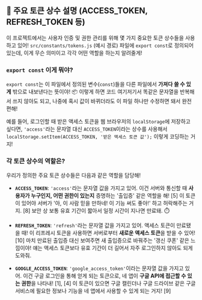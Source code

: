 ## 🔑 주요 토큰 상수 설명 (ACCESS\_TOKEN, REFRESH\_TOKEN 등)

이 프로젝트에서는 사용자 인증 및 권한 관리를 위해 몇 가지 중요한 토큰 상수들을 사용하고 있어! `src/constants/tokens.js` (예시 경로) 파일에 `export const`로 정의되어 있는데, 이게 무슨 의미이고 각각 어떤 역할을 하는지 알려줄게!

### `export const` 이게 뭐야?

`export const`는 이 파일에서 정의된 변수(`const`)들을 다른 파일에서 **가져다 쓸 수 있게** 밖으로 내보낸다는 뜻이야! 📦 이렇게 하면 코드 여기저기서 똑같은 문자열을 반복해서 쓰지 않아도 되고, 나중에 혹시 값이 바뀌더라도 이 파일 하나만 수정하면 돼서 완전 편해!

예를 들어, 로그인할 때 받은 액세스 토큰을 웹 브라우저의 `localStorage`에 저장하고 싶다면, `'access'`라는 문자열 대신 `ACCESS_TOKEN`이라는 상수를 사용해서 `localStorage.setItem(ACCESS_TOKEN, '받은 액세스 토큰 값');` 이렇게 코딩하는 거지!

### 각 토큰 상수의 역할은?

우리가 정의한 주요 토큰 상수들은 다음과 같은 역할을 담당해!

*   **`ACCESS_TOKEN`**: `'access'`라는 문자열 값을 가지고 있어. 이건 서버와 통신할 때 **사용자가 누구인지, 어떤 권한이 있는지** 증명하는 '출입증' 같은 역할을 해! [5] 이 토큰이 있어야 서버가 '아, 이 사람 믿을 만하네! 이 기능 써도 좋아!' 하고 허락해주는 거지. [8] 보안 상 보통 유효 기간이 짧아서 일정 시간이 지나면 만료돼. ⏱️

*   **`REFRESH_TOKEN`**: `'refresh'`라는 문자열 값을 가지고 있어. 액세스 토큰이 만료됐을 때! 이 리프레시 토큰을 사용하면 서버로부터 **새로운 액세스 토큰**을 받을 수 있어! [10] 마치 만료된 출입증 대신 보여주면 새 출입증으로 바꿔주는 '갱신 쿠폰' 같은 느낌이야! 얘는 액세스 토큰보다 유효 기간이 더 길어서 자주 로그인하지 않아도 되게 도와줘.

*   **`GOOGLE_ACCESS_TOKEN`**: `'google_access_token'`이라는 문자열 값을 가지고 있어. 이건 구글 로그인을 통해 얻게 되는 토큰으로, 네 앱이 **구글 API에 접근할 수 있는 권한**을 나타내! [1], [4] 이 토큰이 있으면 구글 캘린더나 구글 드라이브 같은 구글 서비스에 필요한 정보나 기능을 네 앱에서 사용할 수 있게 되는 거지! [9]

